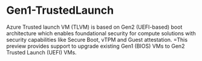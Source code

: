 # Gen1-TrustedLaunch
Azure Trusted launch VM (TLVM) is based on Gen2 (UEFI-based) boot architecture which enables foundational security for compute solutions with security capabilities like Secure Boot, vTPM and Guest attestation.  =This preview provides support to upgrade existing Gen1 (BIOS) VMs to Gen2 Trusted Launch (UEFI) VMs.
